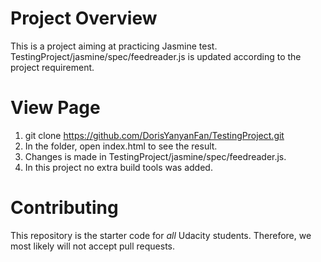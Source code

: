 # Project Overview

This is a project aiming at practicing Jasmine test.
TestingProject/jasmine/spec/feedreader.js is updated according to the project requirement.

# View Page

1. git clone https://github.com/DorisYanyanFan/TestingProject.git
2. In the folder, open index.html to see the result.
3. Changes is made in TestingProject/jasmine/spec/feedreader.js.
4. In this project no extra build tools was added.

# Contributing

This repository is the starter code for _all_ Udacity students. Therefore, we most likely will not accept pull requests.
